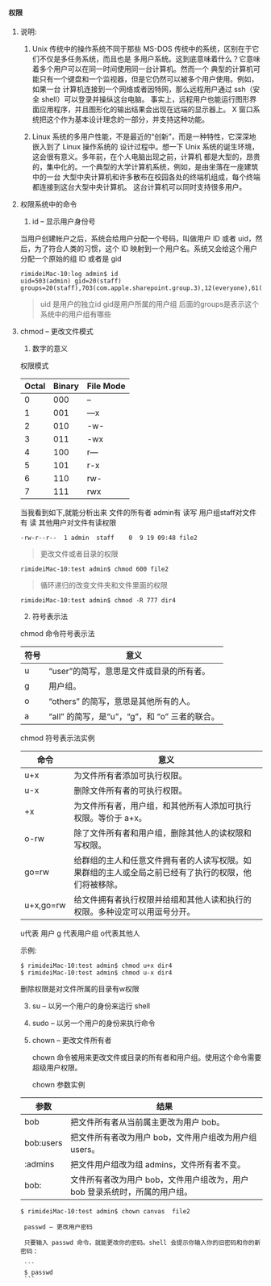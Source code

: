 


#### 权限

1. 说明:

    1. Unix 传统中的操作系统不同于那些 MS-DOS 传统中的系统，区别在于它们不仅是多任务系统，而且也是 多用户系统。这到底意味着什么？它意味着多个用户可以在同一时间使用同一台计算机。然而一个 典型的计算机可能只有一个键盘和一个监视器，但是它仍然可以被多个用户使用。例如，如果一台 计算机连接到一个网络或者因特网，那么远程用户通过 ssh（安全 shell）可以登录并操纵这台电脑。 事实上，远程用户也能运行图形界面应用程序，并且图形化的输出结果会出现在远端的显示器上。 X 窗口系统把这个作为基本设计理念的一部分，并支持这种功能。

    2. Linux 系统的多用户性能，不是最近的“创新”，而是一种特性，它深深地嵌入到了 Linux 操作系统的 设计过程中。想一下 Unix 系统的诞生环境，这会很有意义。多年前，在个人电脑出现之前，计算机 都是大型的，昂贵的，集中化的。一个典型的大学计算机系统，例如，是由坐落在一座建筑中的一台 大型中央计算机和许多散布在校园各处的终端机组成，每个终端都连接到这台大型中央计算机。 这台计算机可以同时支持很多用户。


2. 权限系统中的命令

	1. id – 显示用户身份号
	
	当用户创建帐户之后，系统会给用户分配一个号码，叫做用户 ID 或者 uid，然后，为了符合人类的习惯，这个 ID 映射到一个用户名。系统又会给这个用户 分配一个原始的组 ID 或者是 gid 
	
	```
	rimideiMac-10:log admin$ id
	uid=503(admin) gid=20(staff) groups=20(staff),703(com.apple.sharepoint.group.3),12(everyone),61(localaccounts),79(_appserverusr),80(admin),81(_appserveradm),98(_lpadmin),701(com.apple.sharepoint.group.1),33(_appstore),100(_lpoperator),204(_developer),250(_analyticsusers),395(com.apple.access_ftp),398(com.apple.access_screensharing),399(com.apple.access_ssh)
	```
	
	>uid 是用户的独立id gid是用户所属的用户组 后面的groups是表示这个系统中的用户组有哪些
	

2. chmod – 更改文件模式

	1. 数字的意义
	
	权限模式
	
	|Octal | 	  Binary|  	  File Mode  
	|---|---|---|
	|  0   |	  000 | 	  –  
	|  1  	|  001  	|  —x  
	|  2  	|  010  	|  -w-  
	|  3  	|  011  	|  -wx  
	|  4  	|  100  	|  r—  
	|  5  	|  101  	|  r-x  
	|  6  	|  110  	|  rw-  
	|  7  	|  111  	|  rwx  
	
	
	当我看到如下,就能分析出来 文件的所有者 admin有 读写 用户组staff对文件有 读 其他用户对文件有读权限
	
	```
	-rw-r--r--  1 admin  staff    0  9 19 09:48 file2
	```
	
	
	>更改文件或者目录的权限
	
	```
	rimideiMac-10:test admin$ chmod 600 file2 
	
	```
	
	>循环递归的改变文件夹和文件里面的权限
	
	```
	rimideiMac-10:test admin$ chmod -R 777 dir4
	
	```
	
	2. 符号表示法

	 chmod 命令符号表示法
	
	 |符号|意义|
	 |---|---|
    |u| “user”的简写，意思是文件或目录的所有者。|  
    |g|  用户组。 | 
    |o|  “others” 的简写，意思是其他所有的人。  |
    |a | 	“all” 的简写，是“u”，“g”，和 “o” 三者的联合。|  
    
    
	 chmod 符号表示法实例
	    
	  |命令|意义|
	  |---|---|
	  |u+x  | 	   为文件所有者添加可执行权限。  
	  |u-x  	|   删除文件所有者的可执行权限。  
	  |+x  	 |  为文件所有者，用户组，和其他所有人添加可执行权限。等价于 a+x。  
	  |o-rw  	  | 除了文件所有者和用户组，删除其他人的读权限和写权限。  
	  |go=rw  	|   给群组的主人和任意文件拥有者的人读写权限。如果群组的主人或全局之前已经有了执行的权限，他们将被移除。   
	  |u+x,go=rw  |	   给文件拥有者执行权限并给组和其他人读和执行的权限。多种设定可以用逗号分开。  
	  
	  
	  u代表 用户  g 代表用户组 o代表其他人
	  
	  示例:
	  
	  ```
	  $ rimideiMac-10:test admin$ chmod u+x dir4
	  $ rimideiMac-10:test admin$ chmod u-x dir4
	  
	  ```
	  
	  删除权限是对文件所属的目录有w权限


    3. su – 以另一个用户的身份来运行 shell

    4. sudo – 以另一个用户的身份来执行命令

    5. chown – 更改文件所有者

		chown 命令被用来更改文件或目录的所有者和用户组。使用这个命令需要超级用户权限。
		
		chown 参数实例
		
	  |参数|  	  结果 |
	  |---|---| 
	  |bob|  	   把文件所有者从当前属主更改为用户 bob。  
	  |bob:users|  	   把文件所有者改为用户 bob，文件用户组改为用户组 users。  
	  |:admins  	|   把文件用户组改为组 admins，文件所有者不变。  
	  |bob:  	   |文件所有者改为用户 bob，文件用户组改为，用户 bob 登录系统时，所属的用户组。  
	  
	  ```
	  $ rimideiMac-10:test admin$ chown canvas  file2
	  ```


		passwd – 更改用户密码
		
		只要输入 passwd 命令，就能更改你的密码。shell 会提示你输入你的旧密码和你的新密码：
		
		```
		$ passwd
		```


 
